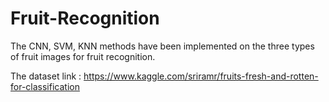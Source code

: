 # Fruit-Recognition
The CNN, SVM, KNN methods have been implemented on the three types of fruit images for fruit recognition.

The dataset link : https://www.kaggle.com/sriramr/fruits-fresh-and-rotten-for-classification
